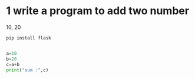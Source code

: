 # 1 write a program to add two number

10,
20

`pip install flask`

```python

a=10
b=20
c=a+b
print("sum :",c)

```
